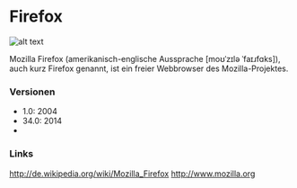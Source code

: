 # Firefox
![alt text](http://upload.wikimedia.org/wikipedia/commons/thumb/3/30/Dominique_Gisin_Altenmarkt-Zauchensee_2011.jpg/800px-Dominique_Gisin_Altenmarkt-Zauchensee_2011.jpg)

Mozilla Firefox (amerikanisch-englische Aussprache [moʊˈzɪlə ˈfaɪɹfɑks]),
auch kurz Firefox genannt, ist ein freier Webbrowser des Mozilla-Projektes.

### Versionen
* 1.0: 2004
* 34.0: 2014
* 

### Links
http://de.wikipedia.org/wiki/Mozilla_Firefox
http://www.mozilla.org
